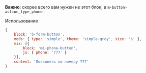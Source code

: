 **Важно**: скорее всего вам нужен не этот блок, а `m-button-action_type_phone`

Использование

```js
{
    block: 'b-form-button',
    mods: { type: 'simple', theme: 'simple-grey', size: 's' },
    mix: [{
        block: 'mi-phone-button',
        js: { phone: '777' }
    }],
    content: 'Позвонить по номеру 777'
}
```
